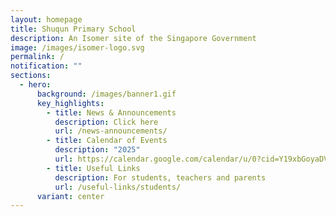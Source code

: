 ```yaml
---
layout: homepage
title: Shuqun Primary School
description: An Isomer site of the Singapore Government
image: /images/isomer-logo.svg
permalink: /
notification: ""
sections:
  - hero:
      background: /images/banner1.gif
      key_highlights:
        - title: News & Announcements
          description: Click here
          url: /news-announcements/
        - title: Calendar of Events
          description: "2025"
          url: https://calendar.google.com/calendar/u/0?cid=Y19xbGoyaDVodTE3ZXRsOHRoZW52MWx0N2EyZ0Bncm91cC5jYWxlbmRhci5nb29nbGUuY29t
        - title: Useful Links
          description: For students, teachers and parents
          url: /useful-links/students/
      variant: center
---
```

